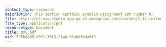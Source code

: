 ```yaml
---
content_type: resource
description: This section contains problem assignment set number 8.
file: https://ol-ocw-studio-app-qa.s3.amazonaws.com/courses/2-12-introduction-to-robotics-fall-2005/795b48d5d9f133f3244401a8d3bda649_ps8.pdf
file_type: application/pdf
resourcetype: Document
title: ps8.pdf
uid: 795b48d5-d9f1-33f3-2444-01a8d3bda649
---
```

